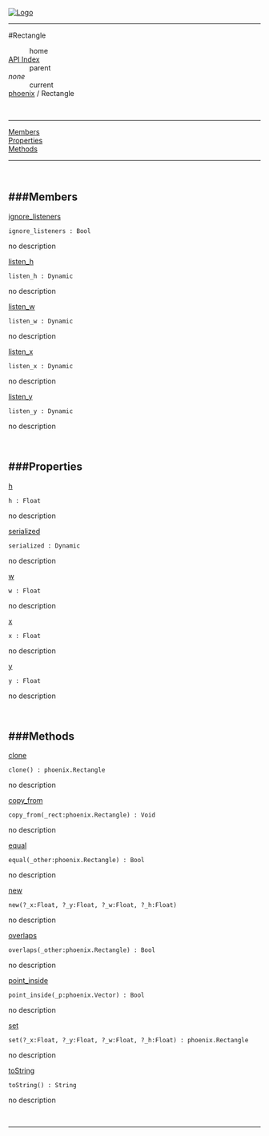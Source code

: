 
[![Logo](../../images/logo.png)](../../index.html)

---

#Rectangle


&emsp;&emsp;&emsp;home   
[API Index](../../api/index.html#phoenix)   
&emsp;&emsp;&emsp;parent    
_none_   
&emsp;&emsp;&emsp;current    
[phoenix](./) / Rectangle

<br/>

---


[Members](#Members)   
[Properties](#Properties)   
[Methods](#Methods)   


---

&nbsp;   

<a class="lift" name="Members" ></a>
###Members   
---
<a class="lift" name="ignore_listeners" href="#ignore_listeners">ignore_listeners</a>



`ignore_listeners : Bool`

<span class="small_desc_flat"> no description </span>   

<a class="lift" name="listen_h" href="#listen_h">listen_h</a>



`listen_h : Dynamic`

<span class="small_desc_flat"> no description </span>   

<a class="lift" name="listen_w" href="#listen_w">listen_w</a>



`listen_w : Dynamic`

<span class="small_desc_flat"> no description </span>   

<a class="lift" name="listen_x" href="#listen_x">listen_x</a>



`listen_x : Dynamic`

<span class="small_desc_flat"> no description </span>   

<a class="lift" name="listen_y" href="#listen_y">listen_y</a>



`listen_y : Dynamic`

<span class="small_desc_flat"> no description </span>   

&nbsp;   

<a class="lift" name="Properties" ></a>
###Properties   
---
<a class="lift" name="h" href="#h">h</a>



`h : Float`

<span class="small_desc_flat"> no description </span>   

<a class="lift" name="serialized" href="#serialized">serialized</a>



`serialized : Dynamic`

<span class="small_desc_flat"> no description </span>   

<a class="lift" name="w" href="#w">w</a>



`w : Float`

<span class="small_desc_flat"> no description </span>   

<a class="lift" name="x" href="#x">x</a>



`x : Float`

<span class="small_desc_flat"> no description </span>   

<a class="lift" name="y" href="#y">y</a>



`y : Float`

<span class="small_desc_flat"> no description </span>   

&nbsp;   

<a class="lift" name="Methods" ></a>
###Methods   
---
<a class="lift" name="clone" href="#clone">clone</a>



`clone() : phoenix.Rectangle`

<span class="small_desc_flat"> no description </span>   

<a class="lift" name="copy_from" href="#copy_from">copy_from</a>



`copy_from(_rect:phoenix.Rectangle) : Void`

<span class="small_desc_flat"> no description </span>   

<a class="lift" name="equal" href="#equal">equal</a>



`equal(_other:phoenix.Rectangle) : Bool`

<span class="small_desc_flat"> no description </span>   

<a class="lift" name="new" href="#new">new</a>



`new(?_x:Float, ?_y:Float, ?_w:Float, ?_h:Float) `

<span class="small_desc_flat"> no description </span>   

<a class="lift" name="overlaps" href="#overlaps">overlaps</a>



`overlaps(_other:phoenix.Rectangle) : Bool`

<span class="small_desc_flat"> no description </span>   

<a class="lift" name="point_inside" href="#point_inside">point_inside</a>



`point_inside(_p:phoenix.Vector) : Bool`

<span class="small_desc_flat"> no description </span>   

<a class="lift" name="set" href="#set">set</a>



`set(?_x:Float, ?_y:Float, ?_w:Float, ?_h:Float) : phoenix.Rectangle`

<span class="small_desc_flat"> no description </span>   

<a class="lift" name="toString" href="#toString">toString</a>



`toString() : String`

<span class="small_desc_flat"> no description </span>   



&nbsp;
&nbsp;
&nbsp;

---  


&nbsp;   
&nbsp;   